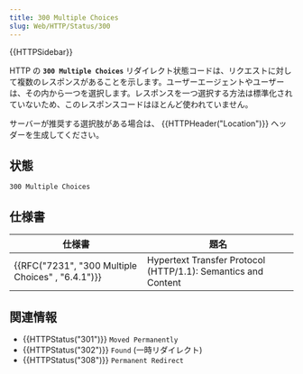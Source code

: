 ```yaml
---
title: 300 Multiple Choices
slug: Web/HTTP/Status/300
---
```


{{HTTPSidebar}}

HTTP の **`300 Multiple Choices`** リダイレクト状態コードは、リクエストに対して複数のレスポンスがあることを示します。ユーザーエージェントやユーザーは、その内から一つを選択します。レスポンスを一つ選択する方法は標準化されていないため、このレスポンスコードはほとんど使われていません。

サーバーが推奨する選択肢がある場合は、 {{HTTPHeader("Location")}} ヘッダーを生成してください。

## 状態

```
300 Multiple Choices
```

## 仕様書

| 仕様書                                            | 題名                                                          |
| ------------------------------------------------- | ------------------------------------------------------------- |
| {{RFC("7231", "300 Multiple Choices" , "6.4.1")}} | Hypertext Transfer Protocol (HTTP/1.1): Semantics and Content |

## 関連情報

- {{HTTPStatus("301")}} `Moved Permanently`
- {{HTTPStatus("302")}} `Found` (一時リダイレクト)
- {{HTTPStatus("308")}} `Permanent Redirect`
